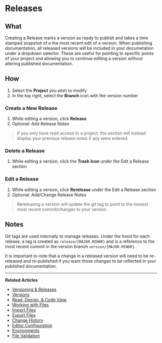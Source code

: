 # Releases

## What

Creating a Release marks a version as ready to publish and takes a time stamped snapshot of a the most recent edit of a version. When publishing documentation, all released versions will be included in your documetation under a dropdown selector. These are useful for pointing to specific points of your project and allowing you to continue editing a version without altering published documentation.

## How

1.  Select the **Project** you wish to modify
2.  In the top right, select the **Branch** icon with the version
    number

### Create a New Release

1.  While editing a version, click **Release**
2.  Optional: Add Release Notes

> If you only have read access to a project, the section will instead display your previous release notes if any were entered.

### Delete a Release

1.  While editing a version, click the **Trash Icon** under the Edit a Release section

### Edit a Release

1.  While editing a version, click **Rerelease** under the Edit a Release section
2. Optional: Add/Change Release Notes

> Rereleasing a version will update the git tag to point to the newest most recent commit/changes to your version.

## Notes

Git tags are used internally to manage releases. Under the hood for each release, a tag is created as `release/{MAJOR.MINOR}` and is a reference to the most recent commit in the version branch `version/{MAJOR.MINOR}`.

It is important to note that a change in a released version will need to be re-released and re-published if you want those changes to be reflected in your published documentation.

---

**Related Articles**

- [Versioning & Releases](/platform/versioning/introduction)
- [Versions](/platform/versioning/versions)
- [Read, Design, & Code View](/platform/editor-basics/read-design-code-view)
- [Working with Files](/platform/editor-basics/working-with-files)
- [Import Files](/platform/editor-basics/import-files)
- [Export Files](/platform/editor-basics/export-files)
- [Change History](/platform/editor-basics/change-history)
- [Editor Configuration](/platform/editor-basics/editor-configuration)
- [Environments](/platform/editor-basics/environments)
- [File Validation](/platform/editor-basics/file-validation)
